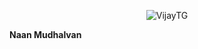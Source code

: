 <p align="center">
  <img src="https://telegra.ph/file/930ff28f8e22e70b00cfa.jpg" alt="VijayTG">
</p>
<a align="center">
  <b>Naan Mudhalvan</b>
</a>
